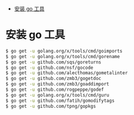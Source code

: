 <!-- TOC depthFrom:1 depthTo:6 withLinks:1 updateOnSave:1 orderedList:0 -->

- [安装 go 工具](#安装-go-工具)

<!-- /TOC -->



# 安装 go 工具

```bash
$ go get -u golang.org/x/tools/cmd/goimports
$ go get -u golang.org/x/tools/cmd/gorename
$ go get -u github.com/sqs/goreturns
$ go get -u github.com/nsf/gocode
$ go get -u github.com/alecthomas/gometalinter
$ go get -u github.com/zmb3/gogetdoc
$ go get -u github.com/zmb3/goaddimport
$ go get -u github.com/rogpeppe/godef
$ go get -u golang.org/x/tools/cmd/guru
$ go get -u github.com/fatih/gomodifytags
$ go get -u github.com/tpng/gopkgs
```
